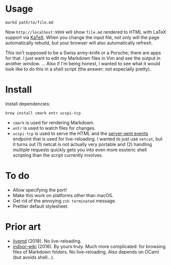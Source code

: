 # Usage

```
markd path/to/file.md
```

Now `http://localhost:9999` will show `file.md` rendered to HTML with LaTeX support via [KaTeX](https://katex.org/).
When you change the input file, not only will the page automatically rebuild,
but your browser will also automatically refresh.

This isn't supposed to be a Swiss army-knife or a Porsche; there are apps for that.
I just want to edit my Markdown files in Vim and see the output in another window.
... Also if I'm being honest, I wanted to see what it would look like to do this in a shell script (the answer: not especially pretty).

# Install

Install dependencies:

```
brew install cmark entr ucspi-tcp
```

- `cmark` is used for rendering Markdown.
- `entr` is used to watch files for changes.
- `ucspi-tcp` is used to serve the HTML and the [server-sent events](https://developer.mozilla.org/en-US/docs/Web/API/Server-sent_events/Using_server-sent_events)
  endpoint that is used for live-reloading. I wanted to just use `netcat`, but it
  turns out (1) netcat is not actually very portable and (2) handling multiple
  requests quickly gets you into even more esoteric shell scripting than the
  script currently involves.

# To do

- Allow specifying the port!
- Make this work on platforms other than macOS.
- Get rid of the annoying `zsh terminated` message.
- Prettier default stylesheet.

# Prior art

- [livemd](https://github.com/chrboe/livemd) (2018). No live-reloading.
- [indoor-wiki](https://github.com/jyc/indoor-wiki) (2016). By yours truly.
  Much more complicated: for browsing files of Markdown folders. No
  live-reloading. Also depends on OCaml (but avoids shell...).
